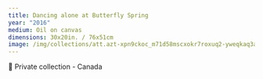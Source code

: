 ```yaml
---
title: Dancing alone at Butterfly Spring
year: "2016"
medium: Oil on canvas
dimensions: 30x20in. / 76x51cm
image: /img/collections/att.azt-xpn9ckoc_m71d58mscxokr7roxuq2-yweqkaq3a.jpeg
---
```

🔴 Private collection - Canada
